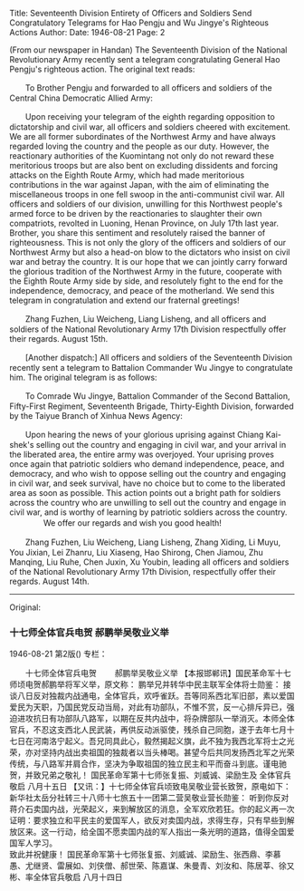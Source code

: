 Title: Seventeenth Division Entirety of Officers and Soldiers Send Congratulatory Telegrams for Hao Pengju and Wu Jingye's Righteous Actions
Author:
Date: 1946-08-21
Page: 2

(From our newspaper in Handan) The Seventeenth Division of the National Revolutionary Army recently sent a telegram congratulating General Hao Pengju's righteous action. The original text reads:

　　To Brother Pengju and forwarded to all officers and soldiers of the Central China Democratic Allied Army:

　　Upon receiving your telegram of the eighth regarding opposition to dictatorship and civil war, all officers and soldiers cheered with excitement. We are all former subordinates of the Northwest Army and have always regarded loving the country and the people as our duty. However, the reactionary authorities of the Kuomintang not only do not reward these meritorious troops but are also bent on excluding dissidents and forcing attacks on the Eighth Route Army, which had made meritorious contributions in the war against Japan, with the aim of eliminating the miscellaneous troops in one fell swoop in the anti-communist civil war. All officers and soldiers of our division, unwilling for this Northwest people's armed force to be driven by the reactionaries to slaughter their own compatriots, revolted in Luoning, Henan Province, on July 17th last year. Brother, you share this sentiment and resolutely raised the banner of righteousness. This is not only the glory of the officers and soldiers of our Northwest Army but also a head-on blow to the dictators who insist on civil war and betray the country. It is our hope that we can jointly carry forward the glorious tradition of the Northwest Army in the future, cooperate with the Eighth Route Army side by side, and resolutely fight to the end for the independence, democracy, and peace of the motherland. We send this telegram in congratulation and extend our fraternal greetings!

　　Zhang Fuzhen, Liu Weicheng, Liang Lisheng, and all officers and soldiers of the National Revolutionary Army 17th Division respectfully offer their regards. August 15th.

　　[Another dispatch:] All officers and soldiers of the Seventeenth Division recently sent a telegram to Battalion Commander Wu Jingye to congratulate him. The original telegram is as follows:

　　To Comrade Wu Jingye, Battalion Commander of the Second Battalion, Fifty-First Regiment, Seventeenth Brigade, Thirty-Eighth Division, forwarded by the Taiyue Branch of Xinhua News Agency:

　　Upon hearing the news of your glorious uprising against Chiang Kai-shek's selling out the country and engaging in civil war, and your arrival in the liberated area, the entire army was overjoyed. Your uprising proves once again that patriotic soldiers who demand independence, peace, and democracy, and who wish to oppose selling out the country and engaging in civil war, and seek survival, have no choice but to come to the liberated area as soon as possible. This action points out a bright path for soldiers across the country who are unwilling to sell out the country and engage in civil war, and is worthy of learning by patriotic soldiers across the country.
　　
　　We offer our regards and wish you good health!

　　Zhang Fuzhen, Liu Weicheng, Liang Lisheng, Zhang Xiding, Li Muyu, You Jixian, Lei Zhanru, Liu Xiaseng, Hao Shirong, Chen Jiamou, Zhu Manqing, Liu Ruhe, Chen Juxin, Xu Youbin, leading all officers and soldiers of the National Revolutionary Army 17th Division, respectfully offer their regards. August 14th.



<hr /> 

Original: 


### 十七师全体官兵电贺  郝鹏举吴敬业义举

1946-08-21
第2版()
专栏：

　　十七师全体官兵电贺
　　郝鹏举吴敬业义举
    【本报邯郸讯】国民革命军十七师顷电贺郝鹏举将军义举，原文称：
    鹏举兄并转华中民主联军全体将士勋鉴：
    接谈八日反对独裁内战通电，全体官兵，欢呼雀跃。吾等同系西北军旧部，素以爱国爱民为天职，乃国民党反动当局，对此有功部队，不惟不赏，反一心排斥异已，强迫进攻抗日有功部队八路军，以期在反共内战中，将杂牌部队一举消灭。本师全体官兵，不忍这支西北人民武装，再供反动派驱使，残杀自己同胞，遂于去年七月十七日在河南洛宁起义。吾兄同具此心，毅然揭起义旗，此不独为我西北军将士之光荣，亦对坚持内战出卖祖国的独裁者以当头棒喝。甚望今后共同发扬西北军之光荣传统，与八路军并肩合作，坚决为争取祖国的独立民主和平而奋斗到底。谨电驰贺，并致兄弟之敬礼！
    国民革命军第十七师张复振、刘威诚、梁励生及
          全体官兵敬启                              八月十五日
    【又讯：】十七师全体官兵顷致电吴敬业营长致贺，原电如下：
    新华社太岳分社转三十八师十七旅五十一团第二营吴敬业营长勋鉴：
    听到你反对蒋介石卖国内战，光荣起义，来到解放区的消息，全军欢欣若狂。你的起义再一次证明：要求独立和平民主的爱国军人，欲反对卖国内战，求得生存，只有早些到解放区来。这一行动，给全国不愿卖国内战的军人指出一条光明的道路，值得全国爱国军人学习。     
       致此并祝健康！
    国民革命军第十七师张复振、刘威诚、梁励生、张西鼎、李慕愚、尤继贤、雷展如、刘侠僧、郝世荣、陈嘉谋、朱曼青、刘汝和、陈居莘、徐又彬、率全体官兵敬启
                                                  八月十四日
